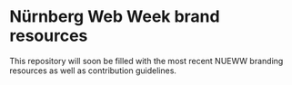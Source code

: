 # Nürnberg Web Week brand resources

This repository will soon be filled with the most recent NUEWW branding resources as well as contribution guidelines.
